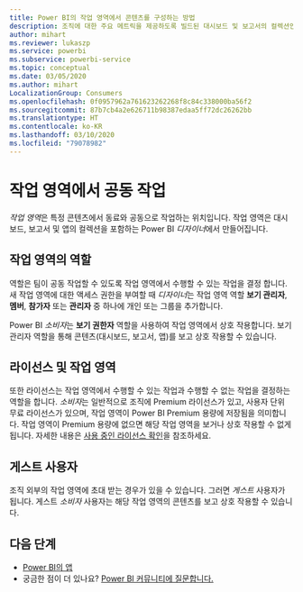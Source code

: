 ```yaml
---
title: Power BI의 작업 영역에서 콘텐츠를 구성하는 방법
description: 조직에 대한 주요 메트릭을 제공하도록 빌드된 대시보드 및 보고서의 컬렉션인 작업 영역에 대해 알아봅니다.
author: mihart
ms.reviewer: lukaszp
ms.service: powerbi
ms.subservice: powerbi-service
ms.topic: conceptual
ms.date: 03/05/2020
ms.author: mihart
LocalizationGroup: Consumers
ms.openlocfilehash: 0f0957962a761623262268f8c84c338000ba56f2
ms.sourcegitcommit: 87b7cb4a2e626711b98387edaa5ff72dc26262bb
ms.translationtype: HT
ms.contentlocale: ko-KR
ms.lasthandoff: 03/10/2020
ms.locfileid: "79078982"
---
```

# <a name="collaborate-in-workspaces"></a>작업 영역에서 공동 작업

 *작업 영역*은 특정 콘텐츠에서 동료와 공동으로 작업하는 위치입니다. 작업 영역은 대시보드, 보고서 및 앱의 컬렉션을 포함하는 Power BI *디자이너*에서 만들어집니다. 


<art showing different wss>

## <a name="roles-in-the-workspaces"></a>작업 영역의 역할

역할은 팀이 공동 작업할 수 있도록 작업 영역에서 수행할 수 있는 작업을 결정 합니다.  새 작업 영역에 대한 액세스 권한을 부여할 때 *디자이너*는 작업 영역 역할 **보기 관리자**, **멤버**, **참가자** 또는 **관리자** 중 하나에 개인 또는 그룹을 추가합니다. 

Power BI *소비자*는 **보기 권한자** 역할을 사용하여 작업 영역에서 상호 작용합니다. 보기 관리자 역할을 통해 콘텐츠(대시보드, 보고서, 앱)를 보고 상호 작용할 수 있습니다. <!--For a detailed list of what you can do as a *consumer* with the Viewer role, see [Viewer role in an organization with Premium](end-user-license.md#viewer-role-in-an-organization-with-a-premium-license).-->

## <a name="licensing-and-workspaces"></a>라이선스 및 작업 영역
또한 라이선스는 작업 영역에서 수행할 수 있는 작업과 수행할 수 없는 작업을 결정하는 역할을 합니다. *소비자*는 일반적으로 조직에 Premium 라이선스가 있고, 사용자 단위 무료 라이선스가 있으며, 작업 영역이 Power BI Premium 용량에 저장됨을 의미합니다.  작업 영역이 Premium 용량에 없으면 해당 작업 영역을 보거나 상호 작용할 수 없게 됩니다. 자세한 내용은 [사용 중인 라이선스 확인](end-user-license.md)을 참조하세요.

## <a name="guest-users"></a>게스트 사용자
조직 외부의 작업 영역에 초대 받는 경우가 있을 수 있습니다. 그러면 *게스트* 사용자가 됩니다. 게스트 *소비자* 사용자는 해당 작업 영역의 콘텐츠를 보고 상호 작용할 수 있습니다. 





## <a name="next-steps"></a>다음 단계
* [Power BI의 앱](end-user-apps.md)    
* 궁금한 점이 더 있나요? [Power BI 커뮤니티에 질문합니다.](https://community.powerbi.com/)
